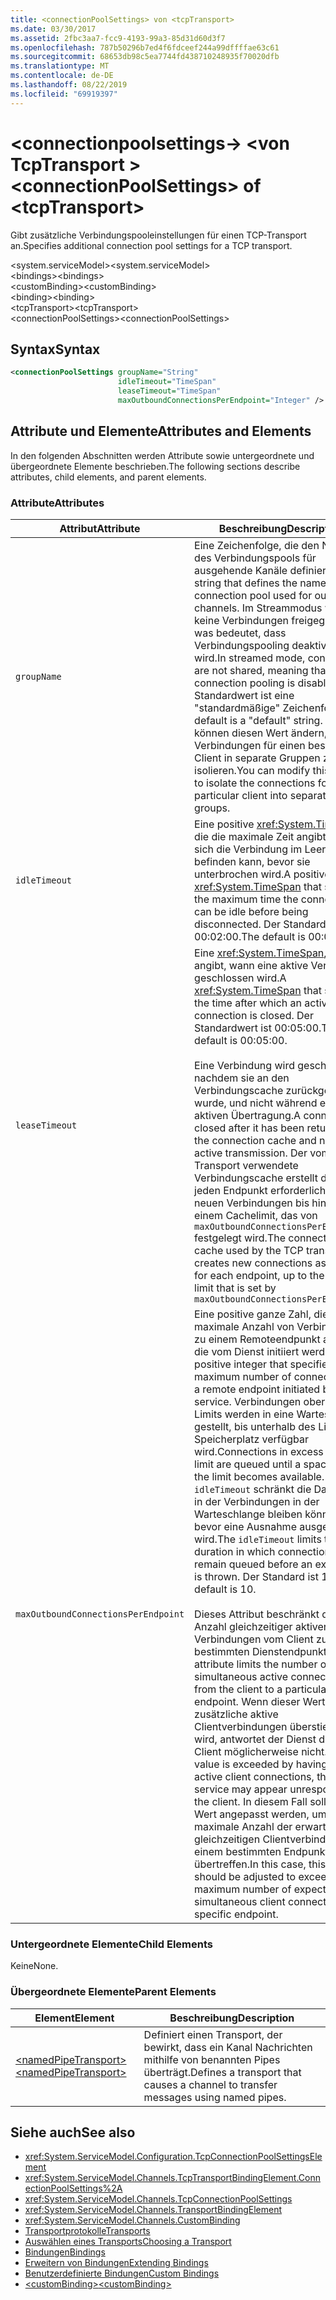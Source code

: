 ```yaml
---
title: <connectionPoolSettings> von <tcpTransport>
ms.date: 03/30/2017
ms.assetid: 2fbc3aa7-fcc9-4193-99a3-85d31d60d3f7
ms.openlocfilehash: 787b50296b7ed4f6fdceef244a99dffffae63c61
ms.sourcegitcommit: 68653db98c5ea7744fd438710248935f70020dfb
ms.translationtype: MT
ms.contentlocale: de-DE
ms.lasthandoff: 08/22/2019
ms.locfileid: "69919397"
---
```

# <a name="connectionpoolsettings-of-tcptransport"></a><span data-ttu-id="417f1-102">\<connectionpoolsettings-> \<von TcpTransport ></span><span class="sxs-lookup"><span data-stu-id="417f1-102">\<connectionPoolSettings> of \<tcpTransport></span></span>
<span data-ttu-id="417f1-103">Gibt zusätzliche Verbindungspooleinstellungen für einen TCP-Transport an.</span><span class="sxs-lookup"><span data-stu-id="417f1-103">Specifies additional connection pool settings for a TCP transport.</span></span>  
  
 <span data-ttu-id="417f1-104">\<system.serviceModel></span><span class="sxs-lookup"><span data-stu-id="417f1-104">\<system.serviceModel></span></span>  
<span data-ttu-id="417f1-105">\<bindings></span><span class="sxs-lookup"><span data-stu-id="417f1-105">\<bindings></span></span>  
<span data-ttu-id="417f1-106">\<customBinding></span><span class="sxs-lookup"><span data-stu-id="417f1-106">\<customBinding></span></span>  
<span data-ttu-id="417f1-107">\<binding></span><span class="sxs-lookup"><span data-stu-id="417f1-107">\<binding></span></span>  
<span data-ttu-id="417f1-108">\<tcpTransport></span><span class="sxs-lookup"><span data-stu-id="417f1-108">\<tcpTransport></span></span>  
<span data-ttu-id="417f1-109">\<connectionPoolSettings></span><span class="sxs-lookup"><span data-stu-id="417f1-109">\<connectionPoolSettings></span></span>  
  
## <a name="syntax"></a><span data-ttu-id="417f1-110">Syntax</span><span class="sxs-lookup"><span data-stu-id="417f1-110">Syntax</span></span>  
  
```xml  
<connectionPoolSettings groupName="String"
                        idleTimeout="TimeSpan"
                        leaseTimeout="TimeSpan"
                        maxOutboundConnectionsPerEndpoint="Integer" />
```  
  
## <a name="attributes-and-elements"></a><span data-ttu-id="417f1-111">Attribute und Elemente</span><span class="sxs-lookup"><span data-stu-id="417f1-111">Attributes and Elements</span></span>  
 <span data-ttu-id="417f1-112">In den folgenden Abschnitten werden Attribute sowie untergeordnete und übergeordnete Elemente beschrieben.</span><span class="sxs-lookup"><span data-stu-id="417f1-112">The following sections describe attributes, child elements, and parent elements.</span></span>  
  
### <a name="attributes"></a><span data-ttu-id="417f1-113">Attribute</span><span class="sxs-lookup"><span data-stu-id="417f1-113">Attributes</span></span>  
  
|<span data-ttu-id="417f1-114">Attribut</span><span class="sxs-lookup"><span data-stu-id="417f1-114">Attribute</span></span>|<span data-ttu-id="417f1-115">Beschreibung</span><span class="sxs-lookup"><span data-stu-id="417f1-115">Description</span></span>|  
|---------------|-----------------|  
|`groupName`|<span data-ttu-id="417f1-116">Eine Zeichenfolge, die den Namen des Verbindungspools für ausgehende Kanäle definiert.</span><span class="sxs-lookup"><span data-stu-id="417f1-116">A string that defines the name of the connection pool used for outgoing channels.</span></span> <span data-ttu-id="417f1-117">Im Streammodus werden keine Verbindungen freigegeben, was bedeutet, dass Verbindungspooling deaktiviert wird.</span><span class="sxs-lookup"><span data-stu-id="417f1-117">In streamed mode, connections are not shared, meaning that connection pooling is disabled.</span></span> <span data-ttu-id="417f1-118">Der Standardwert ist eine "standardmäßige" Zeichenfolge.</span><span class="sxs-lookup"><span data-stu-id="417f1-118">The default is a "default" string.</span></span> <span data-ttu-id="417f1-119">Sie können diesen Wert ändern, um die Verbindungen für einen bestimmten Client in separate Gruppen zu isolieren.</span><span class="sxs-lookup"><span data-stu-id="417f1-119">You can modify this value to isolate the connections for a particular client into separate groups.</span></span>|  
|`idleTimeout`|<span data-ttu-id="417f1-120">Eine positive <xref:System.TimeSpan>, die die maximale Zeit angibt, in der sich die Verbindung im Leerlauf befinden kann, bevor sie unterbrochen wird.</span><span class="sxs-lookup"><span data-stu-id="417f1-120">A positive <xref:System.TimeSpan> that specifies the maximum time the connection can be idle before being disconnected.</span></span> <span data-ttu-id="417f1-121">Der Standardwert ist 00:02:00.</span><span class="sxs-lookup"><span data-stu-id="417f1-121">The default is 00:02:00.</span></span>|  
|`leaseTimeout`|<span data-ttu-id="417f1-122">Eine <xref:System.TimeSpan>, die angibt, wann eine aktive Verbindung geschlossen wird.</span><span class="sxs-lookup"><span data-stu-id="417f1-122">A <xref:System.TimeSpan> that specifies the time after which an active connection is closed.</span></span> <span data-ttu-id="417f1-123">Der Standardwert ist 00:05:00.</span><span class="sxs-lookup"><span data-stu-id="417f1-123">The default is 00:05:00.</span></span><br /><br /> <span data-ttu-id="417f1-124">Eine Verbindung wird geschlossen, nachdem sie an den Verbindungscache zurückgegeben wurde, und nicht während einer aktiven Übertragung.</span><span class="sxs-lookup"><span data-stu-id="417f1-124">A connection is closed after it has been returned to the connection cache and not during active transmission.</span></span> <span data-ttu-id="417f1-125">Der vom TCP-Transport verwendete Verbindungscache erstellt die für jeden Endpunkt erforderlichen neuen Verbindungen bis hin zu einem Cachelimit, das von `maxOutboundConnectionsPerEndpoint.` festgelegt wird.</span><span class="sxs-lookup"><span data-stu-id="417f1-125">The connection cache used by the TCP transport creates new connections as required for each endpoint, up to the cache limit that is set by `maxOutboundConnectionsPerEndpoint.`</span></span>|  
|`maxOutboundConnectionsPerEndpoint`|<span data-ttu-id="417f1-126">Eine positive ganze Zahl, die die maximale Anzahl von Verbindungen zu einem Remoteendpunkt angibt, die vom Dienst initiiert werden.</span><span class="sxs-lookup"><span data-stu-id="417f1-126">A positive integer that specifies the maximum number of connections to a remote endpoint initiated by the service.</span></span> <span data-ttu-id="417f1-127">Verbindungen oberhalb des Limits werden in eine Warteschlange gestellt, bis unterhalb des Limits Speicherplatz verfügbar wird.</span><span class="sxs-lookup"><span data-stu-id="417f1-127">Connections in excess of the limit are queued until a space below the limit becomes available.</span></span> <span data-ttu-id="417f1-128">`idleTimeout` schränkt die Dauer ein, in der Verbindungen in der Warteschlange bleiben können, bevor eine Ausnahme ausgelöst wird.</span><span class="sxs-lookup"><span data-stu-id="417f1-128">The `idleTimeout` limits the duration in which connections remain queued before an exception is thrown.</span></span> <span data-ttu-id="417f1-129">Der Standard ist 10.</span><span class="sxs-lookup"><span data-stu-id="417f1-129">The default is 10.</span></span><br /><br /> <span data-ttu-id="417f1-130">Dieses Attribut beschränkt die Anzahl gleichzeitiger aktiver Verbindungen vom Client zu einem bestimmten Dienstendpunkt.</span><span class="sxs-lookup"><span data-stu-id="417f1-130">This attribute limits the number of simultaneous active connections from the client to a particular service endpoint.</span></span> <span data-ttu-id="417f1-131">Wenn dieser Wert durch zusätzliche aktive Clientverbindungen überstiegen wird, antwortet der Dienst dem Client möglicherweise nicht.</span><span class="sxs-lookup"><span data-stu-id="417f1-131">If this value is exceeded by having more active client connections, the service may appear unresponsive to the client.</span></span> <span data-ttu-id="417f1-132">In diesem Fall sollte dieser Wert angepasst werden, um die maximale Anzahl der erwarteten gleichzeitigen Clientverbindungen in einem bestimmten Endpunkt zu übertreffen.</span><span class="sxs-lookup"><span data-stu-id="417f1-132">In this case, this value should be adjusted to exceed the maximum number of expected simultaneous client connections to a specific endpoint.</span></span>|  
  
### <a name="child-elements"></a><span data-ttu-id="417f1-133">Untergeordnete Elemente</span><span class="sxs-lookup"><span data-stu-id="417f1-133">Child Elements</span></span>  
 <span data-ttu-id="417f1-134">Keine</span><span class="sxs-lookup"><span data-stu-id="417f1-134">None.</span></span>  
  
### <a name="parent-elements"></a><span data-ttu-id="417f1-135">Übergeordnete Elemente</span><span class="sxs-lookup"><span data-stu-id="417f1-135">Parent Elements</span></span>  
  
|<span data-ttu-id="417f1-136">Element</span><span class="sxs-lookup"><span data-stu-id="417f1-136">Element</span></span>|<span data-ttu-id="417f1-137">Beschreibung</span><span class="sxs-lookup"><span data-stu-id="417f1-137">Description</span></span>|  
|-------------|-----------------|  
|[<span data-ttu-id="417f1-138">\<namedPipeTransport></span><span class="sxs-lookup"><span data-stu-id="417f1-138">\<namedPipeTransport></span></span>](namedpipetransport.md)|<span data-ttu-id="417f1-139">Definiert einen Transport, der bewirkt, dass ein Kanal Nachrichten mithilfe von benannten Pipes überträgt.</span><span class="sxs-lookup"><span data-stu-id="417f1-139">Defines a transport that causes a channel to transfer messages using named pipes.</span></span>|  
  
## <a name="see-also"></a><span data-ttu-id="417f1-140">Siehe auch</span><span class="sxs-lookup"><span data-stu-id="417f1-140">See also</span></span>

- <xref:System.ServiceModel.Configuration.TcpConnectionPoolSettingsElement>
- <xref:System.ServiceModel.Channels.TcpTransportBindingElement.ConnectionPoolSettings%2A>
- <xref:System.ServiceModel.Channels.TcpConnectionPoolSettings>
- <xref:System.ServiceModel.Channels.TransportBindingElement>
- <xref:System.ServiceModel.Channels.CustomBinding>
- [<span data-ttu-id="417f1-141">Transportprotokolle</span><span class="sxs-lookup"><span data-stu-id="417f1-141">Transports</span></span>](../../../wcf/feature-details/transports.md)
- [<span data-ttu-id="417f1-142">Auswählen eines Transports</span><span class="sxs-lookup"><span data-stu-id="417f1-142">Choosing a Transport</span></span>](../../../wcf/feature-details/choosing-a-transport.md)
- [<span data-ttu-id="417f1-143">Bindungen</span><span class="sxs-lookup"><span data-stu-id="417f1-143">Bindings</span></span>](../../../wcf/bindings.md)
- [<span data-ttu-id="417f1-144">Erweitern von Bindungen</span><span class="sxs-lookup"><span data-stu-id="417f1-144">Extending Bindings</span></span>](../../../wcf/extending/extending-bindings.md)
- [<span data-ttu-id="417f1-145">Benutzerdefinierte Bindungen</span><span class="sxs-lookup"><span data-stu-id="417f1-145">Custom Bindings</span></span>](../../../wcf/extending/custom-bindings.md)
- [<span data-ttu-id="417f1-146">\<customBinding></span><span class="sxs-lookup"><span data-stu-id="417f1-146">\<customBinding></span></span>](custombinding.md)
